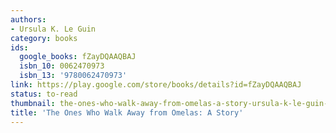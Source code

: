 ```yaml
---
authors:
- Ursula K. Le Guin
category: books
ids:
  google_books: fZayDQAAQBAJ
  isbn_10: 0062470973
  isbn_13: '9780062470973'
link: https://play.google.com/store/books/details?id=fZayDQAAQBAJ
status: to-read
thumbnail: the-ones-who-walk-away-from-omelas-a-story-ursula-k-le-guin-cover.jpg
title: 'The Ones Who Walk Away from Omelas: A Story'
---
```

